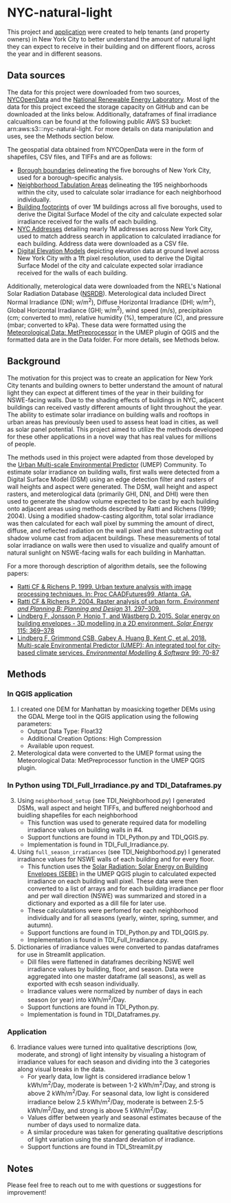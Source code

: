 # NYC-natural-light
 
This project and [application](https://nyc-natural-light.herokuapp.com/) were created to help tenants (and property owners) in New York City to better understand the amount of natural light they can expect to receive in their building and on different floors, across the year and in different seasons. 

## Data sources
The data for this project were downloaded from two sources, [NYCOpenData](https://opendata.cityofnewyork.us/) and the [National Renewable Energy Laboratory](https://nsrdb.nrel.gov/). Most of the data for this project exceed the storage capacity on GitHub and can be downloaded at the links below. Additionally, dataframes of final irradiance calcualtions can be found at the following public AWS S3 bucket: arn:aws:s3:::nyc-natural-light. For more details on data manipulation and uses, see the Methods section below.

The geospatial data obtained from NYCOpenData were in the form of shapefiles, CSV files, and TIFFs and are as follows:
- [Borough boundaries](https://data.cityofnewyork.us/City-Government/Borough-Boundaries/tqmj-j8zm) delineating the five boroughs of New York City, used for a borough-specific analysis.
- [Neighborhood Tabulation Areas](https://data.cityofnewyork.us/City-Government/2010-Neighborhood-Tabulation-Areas-NTAs-/cpf4-rkhq) delineating the 195 neighborhoods within the city, used to calculate solar irradiance for each neighborhood individually.
- [Building footprints](https://data.cityofnewyork.us/Housing-Development/Shapefiles-and-base-map/2k7f-6s2k) of over 1M buildings across all five boroughs, used to derive the Digital Surface Model of the city and calculate expected solar irradiance received for the walls of each building.
- [NYC Addresses](https://data.cityofnewyork.us/City-Government/NYC-Address-Points/g6pj-hd8k) detailing nearly 1M addresses across New York City, used to match address search in application to calculated irradiance for each building. Address data were downloaded as a CSV file.
- [Digital Elevation Models](https://gis.ny.gov/elevation/NYC-topobathymetric-DEM.htm) depicting elevation data at ground level across New York City with a 1ft pixel resolution, used to derive the Digital Surface Model of the city and calculate expected solar irradiance received for the walls of each building.

Additionally, meterological data were downloaded from the NREL's National Solar Radiation Database ([NSRDB](https://maps.nrel.gov/nsrdb-viewer/?aL=x8CI3i%255Bv%255D%3Dt%26Jea8x6%255Bv%255D%3Dt%26Jea8x6%255Bd%255D%3D1%26VRLt_G%255Bv%255D%3Dt%26VRLt_G%255Bd%255D%3D2%26mcQtmw%255Bv%255D%3Dt%26mcQtmw%255Bd%255D%3D3&bL=clight&cE=0&lR=0&mC=4.740675384778373%2C22.8515625&zL=2)). Meterological data included Direct Normal Irradiance (DNI; w/m<sup>2</sup>), Diffuse Horizontal Irradiance (DHI; w/m<sup>2</sup>), Global Horizontal Irradiance (GHI; w/m<sup>2</sup>), wind speed (m/s), precipitaion (cm; converted to mm), relative humidity (%), temperature (C), and pressure (mbar; converted to kPa). These data were formatted using the [Meteorological Data: MetPreprocessor](https://umep-docs.readthedocs.io/en/latest/pre-processor/Meteorological%20Data%20MetPreprocessor.html) in the UMEP plugin of QGIS and the formatted data are in the Data folder. For more details, see Methods below.

## Background
The motivation for this project was to create an application for New York City tenants and building owners to better understand the amount of natural light they can expect at different times of the year in their building for NSWE-facing walls. Due to the shading effects of buildings in NYC, adjacent buildings can received vastly different amounts of light throughout the year. The ability to estimate solar irradiance on building walls and rooftops in urban areas has previously been used to assess heat load in cities, as well as solar panel potential. This project aimed to utilize the methods developed for these other applications in a novel way that has real values for millions of people.

The methods used in this project were adapted from those developed by the [Urban Multi-scale Environmental Predictor](https://umep-docs.readthedocs.io/en/latest/index.html) (UMEP) Community. To estimate solar irradiance on building walls, first walls were detected from a Digital Surface Model (DSM) using an edge detection filter and rasters of wall heights and aspect were generated. The DSM, wall height and aspect rasters, and meterological data (primarily GHI, DNI, and DHI) were then used to generate the shadow volume expected to be cast by each building onto adjacent areas using methods described by Ratti and Richens (1999; 2004). Using a modified shadow-casting algorithm, total solar irradiance was then calculated for each wall pixel by summing the amount of direct, diffuse, and reflected radiation on the wall pixel and then subtracting out shadow volume cast from adjacent buildings. These measurements of total solar irradiance on walls were then used to visualize and qualify amount of natural sunlight on NSWE-facing walls for each building in Manhattan.

For a more thorough description of algorithm details, see the following papers:
- [Ratti CF & Richens P. 1999. Urban texture analysis with image processing techniques. In: Proc CAADFutures99, Atlanta, GA.](http://senseable.mit.edu/papers/pdf/19990608_Ratti_Richens_UrbanTexture_CAAD.pdf)
- [Ratti CF & Richens P. 2004. Raster analysis of urban form. *Environment and Planning B: Planning and Design* 31, 297–309.](https://senseable.mit.edu/papers/pdf/20040301_Ratti_Richens_RasterAnalysis_EnvironmentPlanning.pdf)
- [Lindberg F, Jonsson P, Honjo T, and Wästberg D. 2015. Solar energy on building envelopes - 3D modelling in a 2D environment. *Solar Energy* 115: 369–378](https://www.sciencedirect.com/science/article/abs/pii/S0038092X15001164)
- [Lindberg F, Grimmond CSB, Gabey A, Huang B, Kent C, et al. 2018. Multi-scale Environmental Predictor (UMEP): An integrated tool for city-based climate services. *Environmental Modelling & Software* 99: 70-87](https://www.sciencedirect.com/science/article/pii/S1364815217304140)

## Methods
### In QGIS application
1) I created one DEM for Manhattan by moasicking together DEMs using the GDAL Merge tool in the QGIS application using the following parameters:
    - Output Data Type: Float32
    - Additional Creation Options: High Compression
    - Available upon request.
2) Meterological data were converted to the UMEP format using the Meteorological Data: MetPreprocessor function in the UMEP QGIS plugin. 

### In Python using TDI_Full_Irradiance.py and TDI_Dataframes.py
3) Using `neighborhood_setup` (see TDI_Neighborhood.py) I generated DSMs, wall aspect and height TIFFs, and buffered neighborhood and buidling shapefiles for each neighborhood
    - This function was used to generate required data for modelling irradiance values on building walls in #4.
    - Support functions are found in TDI_Python.py and TDI_QGIS.py.
    - Implementation is found in TDI_Full_Irradiance.py.
4) Using `full_season_irradiances` (see TDI_Neighborhood.py) I generated irradiance values for NSWE walls of each building and for every floor.
    - This function uses the [Solar Radiation: Solar Energy on Building Envelopes (SEBE)](https://umep-docs.readthedocs.io/projects/tutorial/en/latest/Tutorials/SEBE.html) in the UMEP QGIS plugin to calculated expected irradiance on each building wall pixel. These data were then converted to a list of arrays and for each building irradiance per floor and per wall direction (NSWE) was summarized and stored in a dictionary and exported as a dill file for later use.
    - These calculatations were perfomed for each neighborhood individually and for all seasons (yearly, winter, spring, summer, and autumn).
    - Support functions are found in TDI_Python.py and TDI_QGIS.py.
    - Implementation is found in TDI_Full_Irradiance.py.
5) Dictionaries of irradiance values were converted to pandas dataframes for use in Streamlit application.
    - Dill files were flattened in dataframes decribing NSWE well irradiance values by building, floor, and season. Data were aggregated into one master dataframe (all seasons), as well as exported with ecsh season individually.
    - Irradiance values were normalized by number of days in each season (or year) into kWh/m<sup>2</sup>/Day.
    - Support functions are found in TDI_Python.py.
    - Implementation is found in TDI_Dataframes.py.

### Application
6) Irradiance values were turned into qualitative descriptions (low, moderate, and strong) of light intensity by visualing a histogram of irradiance values for each season and dividing into the 3 categories along visual breaks in the data.
    - For yearly data, low light is considered irradiance below 1 kWh/m<sup>2</sup>/Day, moderate is between 1-2 kWh/m<sup>2</sup>/Day, and strong is above 2 kWh/m<sup>2</sup>/Day.
    For seasonal data, low light is considered irradiance below 2.5 kWh/m<sup>2</sup>/Day, moderate is between 2.5-5 kWh/m<sup>2</sup>/Day, and strong is above 5 kWh/m<sup>2</sup>/Day.
    - Values differ between yearly and seasonal estimates because of the number of days used to normalize data.
    - A similar procedure was taken for generating qualitative descriptions of light variation using the standard deviation of irradiance.
    - Support functions are found in TDI_Streamlit.py

## Notes
Please feel free to reach out to me with questions or suggestions for improvement!